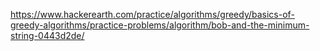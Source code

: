 https://www.hackerearth.com/practice/algorithms/greedy/basics-of-greedy-algorithms/practice-problems/algorithm/bob-and-the-minimum-string-0443d2de/
